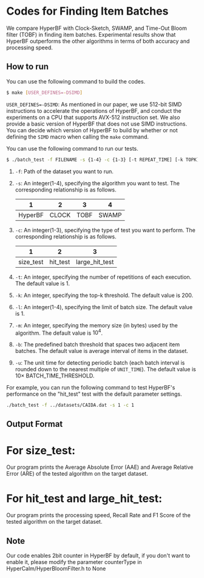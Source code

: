 # Codes for Finding Item Batches

We compare HyperBF with Clock-Sketch, SWAMP, and Time-Out Bloom filter (TOBF) in finding item batches. Experimental results show that HyperBF outperforms the other algorithms in terms of both accuracy and processing speed. 

## How to run

You can use the following command to build the codes. 

```bash
$ make [USER_DEFINES=-DSIMD]
```

`USER_DEFINES=-DSIMD`:  As mentioned in our paper, we use 512-bit SIMD instructions to accelerate the operations of HyperBF, and conduct the experiments on a CPU that supports AVX-512 instruction set. We also provide a basic version of HyperBF that does not use SIMD instructions. You can decide which version of HyperBF to build by whether or not defining the `SIMD` macro when calling the `make` command.



You can use the following command to run our tests. 

```bash
$ ./batch_test -f FILENAME -s {1-4} -c {1-3} [-t REPEAT_TIME] [-k TOPK] [-l LIMIT] [-m MEMORY] [-b BATCH_TIME] [-u UNIT_TIME]
```


1. `-f`: Path of the dataset you want to run.

2. `-s`: An integer(1-4), specifying the algorithm you want to test. The corresponding relationship is as follows. 

   | 1       | 2     | 3    | 4     |
   | ------- | ----- | ---- | ----- |
   | HyperBF | CLOCK | TOBF | SWAMP |

3. `-c`: An integer(1-3), specifying the type of test you want to perform. The corresponding relationship is as follows. 

   | 1          | 2         | 3               | 
   | ---------- | --------- | --------------- | 
   | size_test  | hit_test  | large_hit_test  | 

4. `-t`: An integer, specifying the number of repetitions of each execution. The default value is 1.

5. `-k`: An integer, specifying the top-k threshold. The default value is 200. 

6. `-l`: An integer(1-4), specifying the limit of batch size. The default value is 1.

7. `-m`: An integer, specifying the memory size (in bytes) used by the algorithm. The default value is $10^4$. 

8. `-b`: The predefined batch threshold that spaces two adjacent item batches. The default value is average interval of items in the dataset.

9. `-u`: The unit time for detecting periodic batch (each batch interval is rounded down to the nearest multiple of `UNIT_TIME`). The default value is $10\times$ BATCH_TIME_THRESHOLD.  



For example, you can run the following command to test HyperBF's performance on the "hit_test" test with the default parameter settings. 

```bash
./batch_test -f ../datasets/CAIDA.dat -s 1 -c 1
```


## Output Format

# For size_test:
Our program prints the Average Absolute Error (AAE) and Average Relative Error (ARE) of the tested algorithm on the target dataset.
# For hit_test and large_hit_test:
Our program prints the processing speed, Recall Rate and F1 Score of the tested algorithm on the target dataset. 

## Note

Our code enables 2bit counter in HyperBF by default, if you don't want to enable it, please modify the parameter counterType in HyperCalm/HyperBloomFilter.h to None

